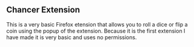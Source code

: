 ## Chancer Extension 
This is a very basic Firefox etension that allows you to roll a dice or flip a coin using the popup of the extension. Because it is the first extension I have made it is very basic and uses no permissions.
